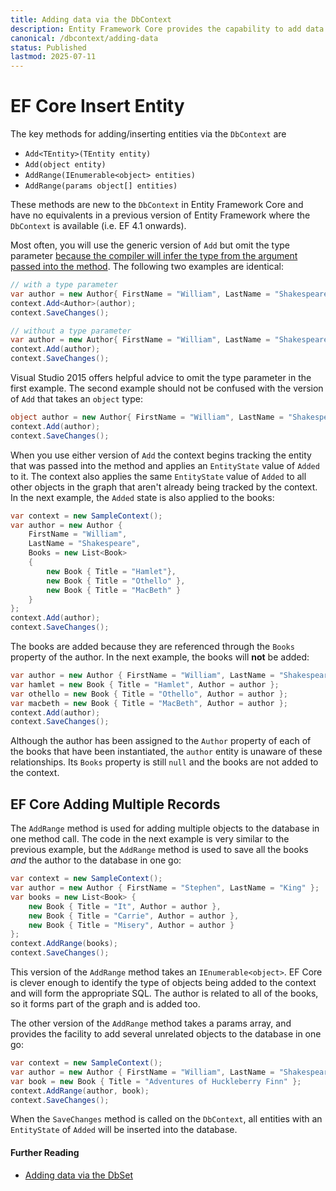 ```yaml
---
title: Adding data via the DbContext
description: Entity Framework Core provides the capability to add data directly via the DbContext class. 
canonical: /dbcontext/adding-data
status: Published
lastmod: 2025-07-11
---
```


# EF Core Insert Entity

The key methods for adding/inserting entities via the `DbContext` are

- `Add<TEntity>(TEntity entity)`
- `Add(object entity)`
- `AddRange(IEnumerable<object> entities)`
- `AddRange(params object[] entities)`

These methods are new to the `DbContext` in Entity Framework Core and have no equivalents in a previous version of Entity Framework where the `DbContext` is available (i.e. EF 4.1 onwards).

Most often, you will use the generic version of `Add` but omit the type parameter [because the compiler will infer the type from the argument passed into the method](https://msdn.microsoft.com/en-us/library/twcad0zb.aspx). The following two examples are identical:

```csharp
// with a type parameter
var author = new Author{ FirstName = "William", LastName = "Shakespeare" };
context.Add<Author>(author);
context.SaveChanges();

// without a type parameter
var author = new Author{ FirstName = "William", LastName = "Shakespeare" };
context.Add(author);
context.SaveChanges();
```
Visual Studio 2015 offers helpful advice to omit the type parameter in the first example. The second example should not be confused with the version of `Add` that takes an `object` type:

```csharp
object author = new Author{ FirstName = "William", LastName = "Shakespeare" };
context.Add(author);
context.SaveChanges();
```
When you use either version of `Add` the context begins tracking the entity that was passed into the method and applies an `EntityState` value of `Added` to it. The context also applies the same `EntityState` value of `Added` to all other objects in the graph that aren't already being tracked by the context. In the next example, the `Added` state is also applied to the books:

```csharp
var context = new SampleContext();
var author = new Author {
    FirstName = "William",
    LastName = "Shakespeare",
    Books = new List<Book>
    {
        new Book { Title = "Hamlet"},
        new Book { Title = "Othello" },
        new Book { Title = "MacBeth" }
    }
};
context.Add(author);
context.SaveChanges();
```
The books are added because they are referenced through the `Books` property of the author. In the next example, the books will **not** be added:
```csharp
var author = new Author { FirstName = "William", LastName = "Shakespeare" };
var hamlet = new Book { Title = "Hamlet", Author = author };
var othello = new Book { Title = "Othello", Author = author };
var macbeth = new Book { Title = "MacBeth", Author = author };
context.Add(author);
context.SaveChanges();
```
Although the author has been assigned to the `Author` property of each of the books that have been instantiated, the `author` entity is unaware of these relationships. Its `Books` property is still `null` and the books are not added to the context.

## EF Core Adding Multiple Records

The `AddRange` method is used for adding multiple objects to the database in one method call. The code in the next example is very similar to the previous example, but the `AddRange` method is used to save all the books _and_ the author to the database in one go:

```csharp
var context = new SampleContext();
var author = new Author { FirstName = "Stephen", LastName = "King" };
var books = new List<Book> {
    new Book { Title = "It", Author = author },
    new Book { Title = "Carrie", Author = author },
    new Book { Title = "Misery", Author = author }
};
context.AddRange(books);
context.SaveChanges();
```
This version of the `AddRange` method takes an `IEnumerable<object>`. EF Core is clever enough to identify the type of objects being added to the context and will form the appropriate SQL. The author is related to all of the books, so it forms part of the graph and is added too. 

The other version of the `AddRange` method takes a params array, and provides the facility to add several unrelated objects to the database in one go:

```csharp
var context = new SampleContext();
var author = new Author { FirstName = "William", LastName = "Shakespeare" };
var book = new Book { Title = "Adventures of Huckleberry Finn" };
context.AddRange(author, book);
context.SaveChanges();
```

When the `SaveChanges` method is called on the `DbContext`, all entities with an `EntityState` of `Added` will be inserted into the database.

#### Further Reading
- [Adding data via the DbSet](/dbset/adding-data)
